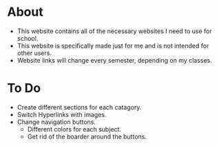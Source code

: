 # About
- This website contains all of the necessary websites I need to use for school. 
- This website is specifically made just for me and is not intended for other users.
- Website links will change every semester, depending on my classes.

# To Do
- Create different sections for each catagory.
- Switch Hyperlinks with images.
- Change navigation buttons.
  - Different colors for each subject.
  - Get rid of the boarder around the buttons.
